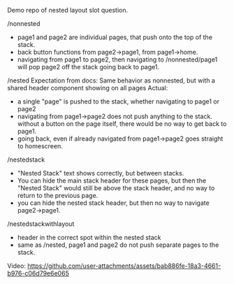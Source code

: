 Demo repo of nested layout slot question.

/nonnested
  - page1 and page2 are individual pages, that push onto the top of the stack.
  - back button functions from page2->page1, from page1->home.
  - navigating from page1 to page2, then navigating to /nonnested/page1 will pop page2 off the stack going back to page1.

/nested
Expectation from docs: Same behavior as nonnested, but with a shared header component showing on all pages
Actual:
  - a single "page" is pushed to the stack, whether navigating to page1 or page2
  - navigating from page1->page2 does not push anything to the stack. without a button on the page itself, there would be no way to get back to page1.
  - going back, even if already navigated from page1->page2 goes straight to homescreen.

/nestedstack
  - "Nested Stack" text shows correctly, but between stacks.
  - You can hide the main stack header for these pages, but then the "Nested Stack" would still be above the stack header, and no way to return to the previous page.
  - you can hide the nested stack header, but then no way to navigate page2->page1.

/nestedstackwithlayout
  - header in the correct spot within the nested stack
  - same as /nested, page1 and page2 do not push separate pages to the stack.

Video:
https://github.com/user-attachments/assets/bab886fe-18a3-4661-b976-c06d79e6e065

